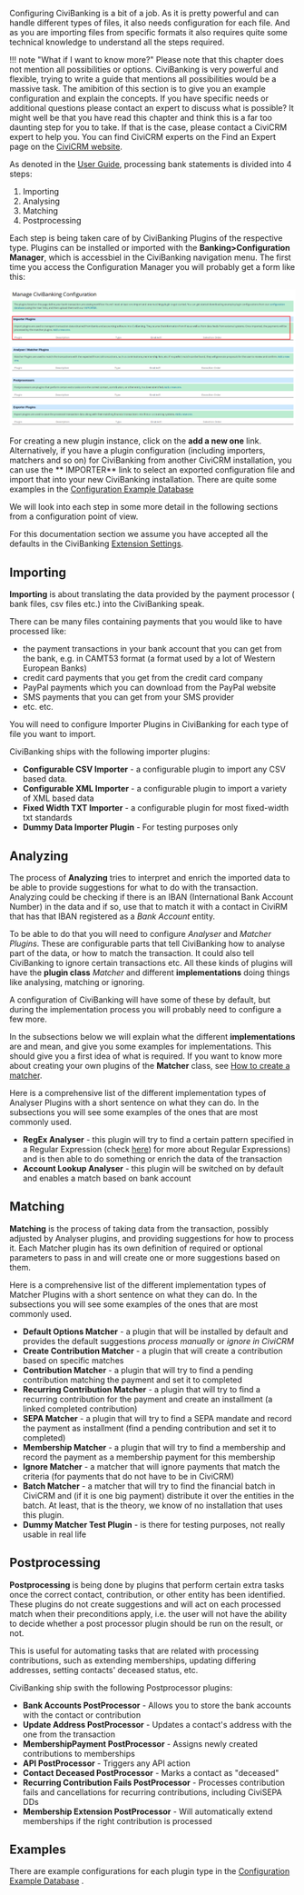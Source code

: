 Configuring CiviBanking is a bit of a job. As it is pretty powerful and can
handle different types of files, it also needs configuration for each file. And
as you are importing files from specific formats it also requires quite some
technical knowledge to understand all the steps required.

!!! note "What if I want to know more?"
    Please note that this chapter does not mention all possibilities or options.
    CiviBanking is very powerful and flexible, trying to write a guide that
    mentions all possibilities would be a massive task. The amibition of this
    section is to give you an example configuration and explain the concepts. If
    you have specific needs or additional questions please contact an expert to
    discuss what is possible? It might well be that you have read this chapter
    and think this is a far too daunting step for you to take. If that is the
    case, please contact a CiviCRM expert to help you. You can find CiviCRM
    experts on the Find an Expert page on the
    [CiviCRM website](https://civicrm.org/partners-contributors).

As denoted in the [User Guide](../../user-guide.md), processing bank statements
is divided into 4 steps:

1. Importing
2. Analysing
3. Matching
4. Postprocessing

Each step is being taken care of by CiviBanking Plugins of the respective type.
Plugins can be installed or imported with the **Banking>Configuration Manager**,
which is accessbiel in the CiviBanking navigation menu. The first time you
access the Configuration Manager you will probably get a form like this:

![Screenshot](../../img/config_manager_empty.png)

For creating a new plugin instance, click on the **add a new one** link.
Alternatively, if you have a plugin configuration (including importers, matchers
and so on) for CiviBanking from another CiviCRM installation, you can use the **
IMPORTER** link to select an exported configuration file and import that into
your new CiviBanking installation. There are quite some examples in the
[Configuration Example Database](https://github.com/Project60/org.project60.banking/tree/master/configuration_database)

We will look into each step in some more detail in the following sections from a
configuration point of view.

For this documentation section we assume you have accepted all the defaults in
the CiviBanking [Extension Settings](../settings.md).

## Importing

**Importing** is about translating the data provided by the payment processor (
bank files, csv files etc.) into the CiviBanking speak.

There can be many files containing payments that you would like to have
processed like:

* the payment transactions in your bank account that you can get from the bank,
  e.g. in CAMT53 format (a format used by a lot of Western European Banks)
* credit card payments that you get from the credit card company
* PayPal payments which you can download from the PayPal website
* SMS payments that you can get from your SMS provider
* etc. etc.

You will need to configure Importer Plugins in CiviBanking for each type of file
you want to import.

CiviBanking ships with the following importer plugins:

* **Configurable CSV Importer** - a configurable plugin to import any CSV based
  data.
* **Configurable XML Importer** - a configurable plugin to import a variety of
  XML based data
* **Fixed Width TXT Importer** - a configurable plugin for most fixed-width txt
  standards
* **Dummy Data Importer Plugin** - For testing purposes only

## Analyzing

The process of **Analyzing** tries to interpret and enrich the imported data to
be able to provide suggestions for what to do with the transaction. Analyzing
could be checking if there is an IBAN (International Bank Account Number) in the
data and if so, use that to match it with a contact in CiviRM that has that IBAN
registered as a _Bank Account_ entity.

To be able to do that you will need to configure _Analyser_ and _Matcher
Plugins_. These are configurable parts that tell CiviBanking how to analyse part
of the data, or how to match the transaction. It could also tell CiviBanking to
ignore certain transactions etc. All these kinds of plugins will have the
**plugin class** _Matcher_ and different **implementations** doing things like
analysing, matching or ignoring.

A configuration of CiviBanking will have some of these by default, but during
the implementation process you will probably need to configure a few more.

In the subsections below we will explain what the different **implementations**
are and mean, and give you some examples for implementations. This should give
you a first idea of what is required. If you want to know more about creating
your own plugins of the **Matcher** class,
see [How to create a matcher](analyser-matcher.md).

Here is a comprehensive list of the different implementation types of
Analyser Plugins with a short sentence on what they can do. In the subsections
you will see some examples of the ones that are most commonly used.

* **RegEx Analyser** - this plugin will try to find a certain pattern specified
  in a Regular Expression (check
  [here](https://en.wikipedia.org/wiki/Regular_expression)) for more about
  Regular Expressions) and is then able to do something or enrich the data of
  the transaction
* **Account Lookup Analyser** - this plugin will be switched on by default and
  enables a match based on bank account

## Matching

**Matching** is the process of taking data from the transaction, possibly
adjusted by Analyser plugins, and providing suggestions for how to process it.
Each Matcher plugin has its own definition of required or optional parameters
to pass in and will create one or more suggestions based on them.

Here is a comprehensive list of the different implementation types of
Matcher Plugins with a short sentence on what they can do. In the subsections
you will see some examples of the ones that are most commonly used.

* **Default Options Matcher** - a plugin that will be installed by default and
  provides the default suggestions _process manually_ or _ignore in CiviCRM_
* **Create Contribution Matcher** - a plugin that will create a contribution
  based on specific matches
* **Contribution Matcher** - a plugin that will try to find a pending
  contribution matching the payment and set it to completed
* **Recurring Contribution Matcher** - a plugin that will try to find a
  recurring contribution for the payment and create an installment (a linked
  completed contribution)
* **SEPA Matcher** - a plugin that will try to find a SEPA mandate and record
  the payment as installment (find a pending contribution and set it to
  completed)
* **Membership Matcher** - a plugin that will try to find a membership and
  record the payment as a membership payment for this membership
* **Ignore Matcher** - a matcher that will ignore payments that match the
  criteria (for payments that do not have to be in CiviCRM)
* **Batch Matcher** - a matcher that will try to find the financial batch in
  CiviCRM and (if it is one big payment) distribute it over the entities in the
  batch. At least, that is the theory, we know of no installation that uses this
  plugin.
* **Dummy Matcher Test Plugin** - is there for testing purposes, not really
  usable in real life

## Postprocessing

**Postprocessing** is being done by plugins that perform certain extra tasks
once the correct contact, contribution, or other entity has been identified.
These plugins do not create suggestions and will act on each processed match
when their preconditions apply, i.e. the user will not have the ability to
decide whether a post processor plugin should be run on the result, or not.

This is useful for automating tasks that are related with processing
contributions, such as extending memberships, updating differing addresses,
setting contacts' deceased status, etc.

CiviBanking ship swith the following Postprocessor plugins:

* **Bank Accounts PostProcessor** - Allows you to store the bank accounts with
  the contact or contribution
* **Update Address PostProcessor** - Updates a contact's address with the one
  from the transaction
* **MembershipPayment PostProcessor** - Assigns newly created contributions to
  memberships
* **API PostProcessor** - Triggers any API action
* **Contact Deceased PostProcessor** - Marks a contact as "deceased"
* **Recurring Contribution Fails PostProcessor** - Processes contribution fails
  and cancellations for recurring contributions, including CiviSEPA DDs
* **Membership Extension PostProcessor** - Will automatically extend memberships
  if the right contribution is processed

## Examples

There are example configurations for each plugin type in
the [Configuration Example Database](https://github.com/Project60/org.project60.banking/tree/master/configuration_database)
.
